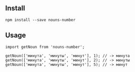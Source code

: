 ## Install

`npm install --save nouns-number`

## Usage

```
import getNoun from 'nouns-number';

getNoun(['минута', 'минуты', 'минут'], 1); // -> минута
getNoun(['минута', 'минуты', 'минут'], 2); // -> минуты
getNoun(['минута', 'минуты', 'минут'], 5); // -> минут

```
